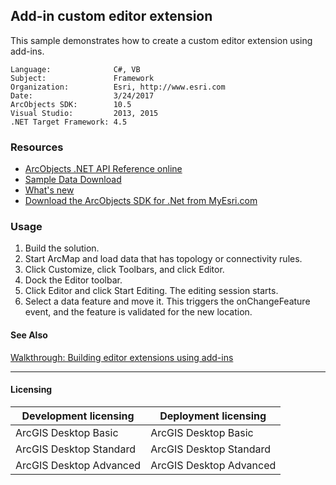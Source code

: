 ## Add-in custom editor extension

This sample demonstrates how to create a custom editor extension using add-ins.  


<!-- TODO: Fill this section below with metadata about this sample-->
```
Language:              C#, VB
Subject:               Framework
Organization:          Esri, http://www.esri.com
Date:                  3/24/2017
ArcObjects SDK:        10.5
Visual Studio:         2013, 2015
.NET Target Framework: 4.5
```

### Resources

* [ArcObjects .NET API Reference online](http://desktop.arcgis.com/en/arcobjects/latest/net/webframe.htm)  
* [Sample Data Download](../../releases)  
* [What's new](http://desktop.arcgis.com/en/arcobjects/latest/net/webframe.htm#05247c04-bfd9-4e36-ae09-bc6e833c3b14.htm)  
* [Download the ArcObjects SDK for .Net from MyEsri.com](https://my.esri.com/)  

### Usage
1. Build the solution.  
1. Start ArcMap and load data that has topology or connectivity rules.   
1. Click Customize, click Toolbars, and click Editor.   
1. Dock the Editor toolbar.   
1. Click Editor and click Start Editing. The editing session starts.   
1. Select a data feature and move it. This triggers the onChangeFeature event, and the feature is validated for the new location.  







#### See Also  
[Walkthrough: Building editor extensions using add-ins](http://desktop.arcgis.com/search/?q=Walkthrough%3A%20Building%20editor%20extensions%20using%20add-ins&p=0&language=en&product=arcobjects-sdk-dotnet&version=&n=15&collection=help)  


---------------------------------

#### Licensing  
| Development licensing | Deployment licensing | 
| ------------- | ------------- | 
| ArcGIS Desktop Basic | ArcGIS Desktop Basic |  
| ArcGIS Desktop Standard | ArcGIS Desktop Standard |  
| ArcGIS Desktop Advanced | ArcGIS Desktop Advanced |  


